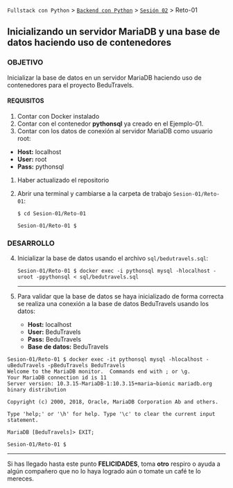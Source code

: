 `Fullstack con Python` > [`Backend con Python`](../../Readme.md) > [`Sesión 02`](../Readme.md) > Reto-01

## Inicializando un servidor MariaDB y una base de datos haciendo uso de contenedores

### OBJETIVO
Inicializar la base de datos en un servidor MariaDB haciendo uso de contenedores para el proyecto BeduTravels.

#### REQUISITOS
1. Contar con Docker instalado
1. Contar con el contenedor __pythonsql__ ya creado en el Ejemplo-01.
1. Contar con los datos de conexión al servidor MariaDB como usuario root:
  - __Host:__ localhost
  - __User:__ root
  - __Pass:__ pythonsql
1. Haber actualizado el repositorio
1. Abrir una terminal y cambiarse a la carpeta de trabajo `Sesion-01/Reto-01`:

   ```console
   $ cd Sesion-01/Reto-01

   Sesion-01/Reto-01 $
   ```

### DESARROLLO
4. Inicializar la base de datos usando el archivo `sql/bedutravels.sql`:

   ```console
   Sesion-01/Reto-01 $ docker exec -i pythonsql mysql -hlocalhost -uroot -ppythonsql < sql/bedutravels.sql
   ```
   ***

7. Para validar que la base de datos se haya inicializado de forma correcta se realiza una conexión a la base de datos BeduTravels usando los datos:

   - __Host:__ localhost
   - __User:__ BeduTravels
   - __Pass:__ BeduTravels
   - __Base de datos:__ BeduTravels

  ```console
  Sesion-01/Reto-01 $ docker exec -it pythonsql mysql -hlocalhost -uBeduTravels -pBeduTravels BeduTravels
  Welcome to the MariaDB monitor.  Commands end with ; or \g.
  Your MariaDB connection id is 11
  Server version: 10.3.15-MariaDB-1:10.3.15+maria~bionic mariadb.org binary distribution

  Copyright (c) 2000, 2018, Oracle, MariaDB Corporation Ab and others.

  Type 'help;' or '\h' for help. Type '\c' to clear the current input statement.

  MariaDB [BeduTravels]> EXIT;

  Sesion-01/Reto-01 $
  ```
  ***

Si has llegado hasta este punto __FELICIDADES__, toma __otro__ respiro o ayuda a algún compañero que no lo haya logrado aún o tomate un café te lo mereces.
